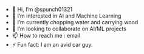- 👋 Hi, I’m @spunch01321
- 👀 I’m interested in AI and Machine Learning
- 🌱 I’m currently chopping water and carrying wood
- 💞️ I’m looking to collaborate on AI/ML projects
- 📫 How to reach me : email
- ⚡ Fun fact: I am an avid car guy.

<!---
spunch01321/spunch01321 is a ✨ special ✨ repository because its `README.md` (this file) appears on your GitHub profile.
You can click the Preview link to take a look at your changes.
--->
